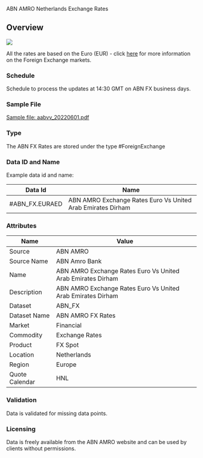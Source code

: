 ABN AMRO Netherlands Exchange Rates

## Overview

![](/img/data/abn.png)

All the rates are based on the Euro (EUR) - click [here](/docs/data/fx) for more information on the Foreign Exchange markets.


### Schedule

Schedule to process the updates at 14:30 GMT on ABN FX business days.

### Sample File
[Sample file: aabvv_20220601.pdf](pathname:///file-samples/aabvv_20220601.pdf)


### Type

The ABN FX Rates are stored under the type #ForeignExchange

### Data ID and Name

Example data id and name:

|Data Id|Name|
|-|-|
|#ABN\_FX\.EURAED|ABN AMRO Exchange Rates Euro Vs United Arab Emirates Dirham|

### Attributes

|Name|Value|
|-|-|
|Source|ABN AMRO|
|Source Name|ABN Amro Bank|
|Name|ABN AMRO Exchange Rates Euro Vs United Arab Emirates Dirham|
|Description|ABN AMRO Exchange Rates Euro Vs United Arab Emirates Dirham|
|Dataset|ABN_FX|
|Dataset Name|ABN AMRO FX Rates|
|Market|Financial|
|Commodity|Exchange Rates|
|Product|FX Spot|
|Location|Netherlands|
|Region|Europe|
|Quote Calendar|HNL|

### Validation

Data is validated for missing data points.

### Licensing

Data is freely available from the ABN AMRO website and can be used by clients without permissions.

